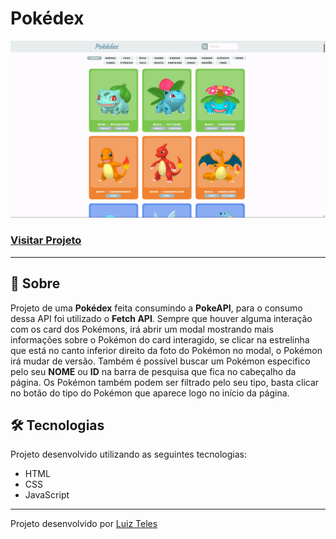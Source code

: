 # Pokédex

![Imagem do projeto](./assets/images/demonstracao-do-projeto.gif)

### [Visitar Projeto](https://pokedex-luiz2k.vercel.app/)

---

## 📝 Sobre
Projeto de uma **Pokédex** feita consumindo a **PokeAPI**, para o consumo dessa API foi utilizado o **Fetch API**. Sempre que houver alguma interação com os card dos Pokémons, irá abrir um modal mostrando mais informações sobre o Pokémon do card interagido, se clicar na estrelinha que está no canto inferior direito da foto do Pokémon no modal, o Pokémon irá mudar de versão. Também é possível buscar um Pokémon especifico pelo seu **NOME** ou **ID** na barra de pesquisa que fica no cabeçalho da página. Os Pokémon também podem ser filtrado pelo seu tipo, basta clicar no botão do tipo do Pokémon que aparece logo no início da página.

## 🛠️ Tecnologias
Projeto desenvolvido utilizando as seguintes tecnologias:
- HTML
- CSS
- JavaScript

---

Projeto desenvolvido por [Luiz Teles](#)
